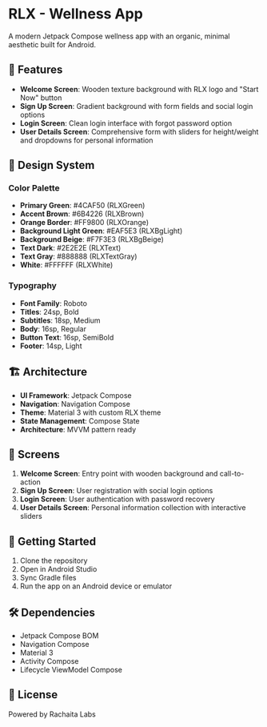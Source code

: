 # RLX - Wellness App

A modern Jetpack Compose wellness app with an organic, minimal aesthetic built for Android.

## 🌈 Features

- **Welcome Screen**: Wooden texture background with RLX logo and "Start Now" button
- **Sign Up Screen**: Gradient background with form fields and social login options
- **Login Screen**: Clean login interface with forgot password option
- **User Details Screen**: Comprehensive form with sliders for height/weight and dropdowns for personal information

## 🎨 Design System

### Color Palette
- **Primary Green**: #4CAF50 (RLXGreen)
- **Accent Brown**: #6B4226 (RLXBrown)
- **Orange Border**: #FF9800 (RLXOrange)
- **Background Light Green**: #EAF5E3 (RLXBgLight)
- **Background Beige**: #F7F3E3 (RLXBgBeige)
- **Text Dark**: #2E2E2E (RLXText)
- **Text Gray**: #888888 (RLXTextGray)
- **White**: #FFFFFF (RLXWhite)

### Typography
- **Font Family**: Roboto
- **Titles**: 24sp, Bold
- **Subtitles**: 18sp, Medium
- **Body**: 16sp, Regular
- **Button Text**: 16sp, SemiBold
- **Footer**: 14sp, Light

## 🏗️ Architecture

- **UI Framework**: Jetpack Compose
- **Navigation**: Navigation Compose
- **Theme**: Material 3 with custom RLX theme
- **State Management**: Compose State
- **Architecture**: MVVM pattern ready

## 📱 Screens

1. **Welcome Screen**: Entry point with wooden background and call-to-action
2. **Sign Up Screen**: User registration with social login options
3. **Login Screen**: User authentication with password recovery
4. **User Details Screen**: Personal information collection with interactive sliders

## 🚀 Getting Started

1. Clone the repository
2. Open in Android Studio
3. Sync Gradle files
4. Run the app on an Android device or emulator

## 🛠️ Dependencies

- Jetpack Compose BOM
- Navigation Compose
- Material 3
- Activity Compose
- Lifecycle ViewModel Compose

## 📄 License

Powered by Rachaita Labs

